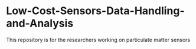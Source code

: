 # Low-Cost-Sensors-Data-Handling-and-Analysis
This repository is for the researchers working on particulate matter sensors
